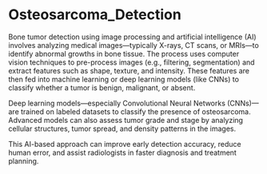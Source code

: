# Osteosarcoma_Detection
Bone tumor detection using image processing and artificial intelligence (AI) involves analyzing medical images—typically X-rays, CT scans, or MRIs—to identify abnormal growths in bone tissue. The process uses computer vision techniques to pre-process images (e.g., filtering, segmentation) and extract features such as shape, texture, and intensity. These features are then fed into machine learning or deep learning models (like CNNs) to classify whether a tumor is benign, malignant, or absent.

Deep learning models—especially Convolutional Neural Networks (CNNs)—are trained on labeled datasets to classify the presence of osteosarcoma. Advanced models can also assess tumor grade and stage by analyzing cellular structures, tumor spread, and density patterns in the images.

This AI-based approach can improve early detection accuracy, reduce human error, and assist radiologists in faster diagnosis and treatment planning.




